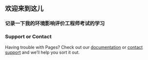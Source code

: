 ## 欢迎来到这儿

### 记录一下我的环境影响评价工程师考试的学习


### Support or Contact

Having trouble with Pages? Check out our [documentation](https://docs.github.com/categories/github-pages-basics/) or [contact support](https://support.github.com/contact) and we’ll help you sort it out.
